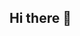 ## Hi there 👋

<!--
**Younes-Darabi/Younes-Darabi** is a ✨ _special_ ✨ repository because its `README.md` (this file) appears on your GitHub profile.

Here are some ideas to get you started:

- 🌱 I’m currently learning full-stack web development focusing on React, Angular, TypeScript, and Django.
- 🔭 I’m working on building small projects to practice and improve my skills.
- 👯 I’m open to collaborate on beginner-friendly web development projects.
- 📫 How to reach me: younes.email@example.com
- ⚡ Fun fact: I love solving coding challenges and learning new technologies.
-->
